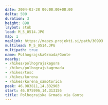 ```yaml
---
date: 2004-03-28 00:00:00+00:00
delta: 500
duration: 3
height: 898
layout: stub
lead: M_5_0514.JPG
map: 1
maplink: https://mapzs.projekti.si/path/30993
multilead: M_5_0514.JPG
multipath: true
name: PolhograjskaGrmada/Gonte
nearby:
- /hikes/polhograjskagora
- /hikes/polhograjskagrmada
- /hikes/tosc
- /hikes/korena
- /hikes/korena_samotorica
peak: 46.083811,14.332903
start: 46.075996,14.313156
title: Polhograjska Grmada via Gonte
---
```

